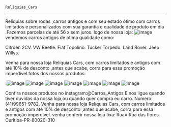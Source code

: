                                                                Reliquias_Cars
-------------------------------------------------------------------------------------------------------------------------------------------------------

Relíquias sobre rodas ,carros antigos e com seu estado ótimo com carros limitados e personalizados com sua garantia e qualidade de produto em dia .Fazemos parcelas de até 56 x sem juros.
logo de nossa loja:   ![image](https://user-images.githubusercontent.com/113630318/194378750-80d1e241-472e-411b-a29d-d19e1da1f13e.png)
vendemos carros antigos de ótima qualidade como:

Citroen 2CV.
VW Beetle.
Fiat Topolino.
Tucker Torpedo.
Land Rover.
Jeep Willys.

Venha para nossa loja Relíquias Cars, com carros limitados e antigos com até 10% de desconto ,antes que acabe, corra para essa promoção imperdível.fotos dos nossos produtos:


:![image](https://user-images.githubusercontent.com/113630318/194380213-6c0ebd15-46b6-493c-bfac-7dbff7699d23.png)
![image](https://user-images.githubusercontent.com/113630318/194380253-644c5e83-ba3d-439c-8331-3f7428e30bf0.png)
![image](https://user-images.githubusercontent.com/113630318/194380273-5d5f5a70-5ba8-4457-b12b-11251d685066.png)
![image](https://user-images.githubusercontent.com/113630318/194380295-4cda374f-e850-4092-a62a-1a8bee2ee26b.png)
![image](https://user-images.githubusercontent.com/113630318/194380317-b603d560-ceca-4c08-9af7-7e031d7530c4.png)
![image](https://user-images.githubusercontent.com/113630318/194380344-cd20c762-bd03-4bdf-bacb-d72db99a5db2.png)
![image](https://user-images.githubusercontent.com/113630318/194380364-e6576654-9a41-48fb-af9b-1902923a90a2.png)

Confira nossos produtos no instagram:@Carros_Antigos E nos ligue quando tiver duvidas da nossa loja,ou quando quer compra eu carro. Numero:(41)99651-9782.
Venha para nossa loja Relíquias Cars, com carros limitados e antigos com até 10% de desconto ,antes que acabe, corra para essa promoção imperdível. venha conferir nossa loja fixa: Rua= Rua das flores-Curitiba-PR-80020-310

